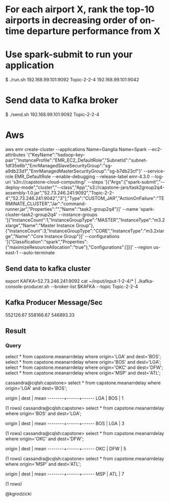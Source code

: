 # For each airport X, rank the top-10 airports in decreasing order of on-time departure performance from X

# Use spark-submit to run your application
$ ./run.sh 192.168.99.101:9092 Topic-2-2-4 192.168.99.101:9042

# Send data to Kafka broker
$ ./send.sh 192.168.99.101:9092 Topic-2-2-4

# Aws
aws emr create-cluster --applications Name=Ganglia Name=Spark --ec2-attributes '{"KeyName":"hadoop-key-pair","InstanceProfile":"EMR_EC2_DefaultRole","SubnetId":"subnet-1df35e6b","EmrManagedSlaveSecurityGroup":"sg-a9db23d1","EmrManagedMasterSecurityGroup":"sg-b7db23cf"}' --service-role EMR_DefaultRole --enable-debugging --release-label emr-4.3.0 --log-uri 's3n://capstone-cloud-computing/' --steps '[{"Args":["spark-submit","--deploy-mode","cluster","--class","App","s3://capstone-jars/task2group2q4-assembly-1.0.jar","52.73.246.241:9092","Topic-2-2-4","52.73.246.241:9042","3"],"Type":"CUSTOM_JAR","ActionOnFailure":"TERMINATE_CLUSTER","Jar":"command-runner.jar","Properties":"","Name":"task2-group2q4"}]' --name 'spark-cluster-task2-group2q4' --instance-groups '[{"InstanceCount":1,"InstanceGroupType":"MASTER","InstanceType":"m3.2xlarge","Name":"Master Instance Group"},{"InstanceCount":3,"InstanceGroupType":"CORE","InstanceType":"m3.2xlarge","Name":"Core Instance Group"}]' --configurations '[{"Classification":"spark","Properties":{"maximizeResourceAllocation":"true"},"Configurations":[]}]' --region us-east-1 --auto-terminate

## Send data to kafka cluster
export KAFKA=52.73.246.241:9092
cat ~/input/input-1-2-4/* | ./kafka-console-producer.sh --broker-list $KAFKA --topic Topic-2-2-4

## Kafka Producer Message/Sec
552126.67
558166.67
546893.33

## Result
### Query
select * from capstone.meanarrdelay where origin='LGA' and dest='BOS';
select * from capstone.meanarrdelay where origin='BOS' and dest='LGA';
select * from capstone.meanarrdelay where origin='OKC' and dest='DFW';
select * from capstone.meanarrdelay where origin='MSP' and dest='ATL';

cassandra@cqlsh:capstone> select * from capstone.meanarrdelay where origin='LGA' and dest='BOS';

 origin | dest | mean
--------+------+------
    LGA |  BOS |    1

(1 rows)
cassandra@cqlsh:capstone> select * from capstone.meanarrdelay where origin='BOS' and dest='LGA';

 origin | dest | mean
--------+------+------
    BOS |  LGA |    3

(1 rows)
cassandra@cqlsh:capstone> select * from capstone.meanarrdelay where origin='OKC' and dest='DFW';

 origin | dest | mean
--------+------+------
    OKC |  DFW |    5

(1 rows)
cassandra@cqlsh:capstone> select * from capstone.meanarrdelay where origin='MSP' and dest='ATL';

 origin | dest | mean
--------+------+------
    MSP |  ATL |    7

(1 rows)


@kgrodzicki
